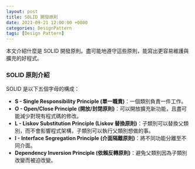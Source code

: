 ```yaml
---
layout: post
title: SOLID 開發原則
date: 2021-09-21 12:00:00 +0800
categories: DesignPattern
tags: [Design Pattern]
--- 
```


本文介紹什麼是 SOLID 開發原則。盡可能地遵守這些原則，能寫出更容易維護與擴充的好程式。

### SOLID 原則介紹

SOLID 是以下五個字母的構成：

- **S - Single Responsibility Principle (單一職責)**：一個類別負責一件工作。
- **O - Open/Close Principle (開放/封閉原則)**：可以開放擴充新功能，且盡可能減少對現有程式碼的修改​。
- **L - Liskov Substitution Principle (Liskov 替換原則)**：子類別可以替換父類別，​而不會影響程式架構，子類別可以執行父類別想做的事。
- **I - Interface Segregation Principle (介面隔離原則)**：將不同功能分離至不同介面​。
- **Dependency Inversion Principle (依賴反轉原則)**：避免父類別因為子類別改變而被迫改變。
